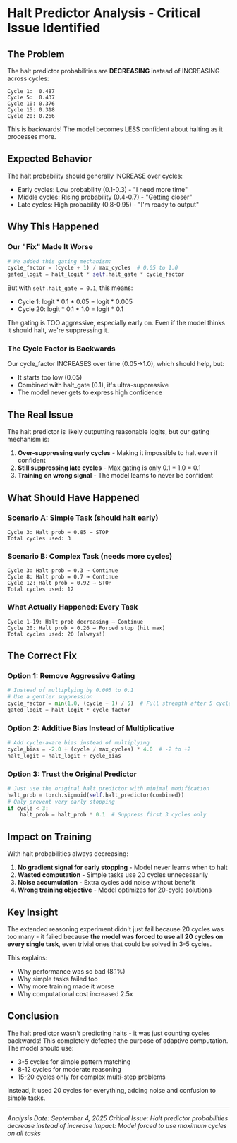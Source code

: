 # Halt Predictor Analysis - Critical Issue Identified

## The Problem
The halt predictor probabilities are **DECREASING** instead of INCREASING across cycles:
```
Cycle 1:  0.487
Cycle 5:  0.437
Cycle 10: 0.376
Cycle 15: 0.318
Cycle 20: 0.266
```

This is backwards! The model becomes LESS confident about halting as it processes more.

## Expected Behavior
The halt probability should generally INCREASE over cycles:
- Early cycles: Low probability (0.1-0.3) - "I need more time"
- Middle cycles: Rising probability (0.4-0.7) - "Getting closer"
- Late cycles: High probability (0.8-0.95) - "I'm ready to output"

## Why This Happened

### Our "Fix" Made It Worse
```python
# We added this gating mechanism:
cycle_factor = (cycle + 1) / max_cycles  # 0.05 to 1.0
gated_logit = halt_logit * self.halt_gate * cycle_factor
```

But with `self.halt_gate = 0.1`, this means:
- Cycle 1: logit * 0.1 * 0.05 = logit * 0.005
- Cycle 20: logit * 0.1 * 1.0 = logit * 0.1

The gating is TOO aggressive, especially early on. Even if the model thinks it should halt, we're suppressing it.

### The Cycle Factor is Backwards
Our cycle_factor INCREASES over time (0.05→1.0), which should help, but:
- It starts too low (0.05)
- Combined with halt_gate (0.1), it's ultra-suppressive
- The model never gets to express high confidence

## The Real Issue

The halt predictor is likely outputting reasonable logits, but our gating mechanism is:
1. **Over-suppressing early cycles** - Making it impossible to halt even if confident
2. **Still suppressing late cycles** - Max gating is only 0.1 * 1.0 = 0.1
3. **Training on wrong signal** - The model learns to never be confident

## What Should Have Happened

### Scenario A: Simple Task (should halt early)
```
Cycle 3: Halt prob = 0.85 → STOP
Total cycles used: 3
```

### Scenario B: Complex Task (needs more cycles)
```
Cycle 3: Halt prob = 0.3 → Continue
Cycle 8: Halt prob = 0.7 → Continue
Cycle 12: Halt prob = 0.92 → STOP
Total cycles used: 12
```

### What Actually Happened: Every Task
```
Cycle 1-19: Halt prob decreasing → Continue
Cycle 20: Halt prob = 0.26 → Forced stop (hit max)
Total cycles used: 20 (always!)
```

## The Correct Fix

### Option 1: Remove Aggressive Gating
```python
# Instead of multiplying by 0.005 to 0.1
# Use a gentler suppression
cycle_factor = min(1.0, (cycle + 1) / 5)  # Full strength after 5 cycles
gated_logit = halt_logit * cycle_factor
```

### Option 2: Additive Bias Instead of Multiplicative
```python
# Add cycle-aware bias instead of multiplying
cycle_bias = -2.0 + (cycle / max_cycles) * 4.0  # -2 to +2
halt_logit = halt_logit + cycle_bias
```

### Option 3: Trust the Original Predictor
```python
# Just use the original halt predictor with minimal modification
halt_prob = torch.sigmoid(self.halt_predictor(combined))
# Only prevent very early stopping
if cycle < 3:
    halt_prob = halt_prob * 0.1  # Suppress first 3 cycles only
```

## Impact on Training

With halt probabilities always decreasing:
1. **No gradient signal for early stopping** - Model never learns when to halt
2. **Wasted computation** - Simple tasks use 20 cycles unnecessarily
3. **Noise accumulation** - Extra cycles add noise without benefit
4. **Wrong training objective** - Model optimizes for 20-cycle solutions

## Key Insight

The extended reasoning experiment didn't just fail because 20 cycles was too many - it failed because **the model was forced to use all 20 cycles on every single task**, even trivial ones that could be solved in 3-5 cycles.

This explains:
- Why performance was so bad (8.1%)
- Why simple tasks failed too
- Why more training made it worse
- Why computational cost increased 2.5x

## Conclusion

The halt predictor wasn't predicting halts - it was just counting cycles backwards! This completely defeated the purpose of adaptive computation. The model should use:
- 3-5 cycles for simple pattern matching
- 8-12 cycles for moderate reasoning
- 15-20 cycles only for complex multi-step problems

Instead, it used 20 cycles for everything, adding noise and confusion to simple tasks.

---

*Analysis Date: September 4, 2025*
*Critical Issue: Halt predictor probabilities decrease instead of increase*
*Impact: Model forced to use maximum cycles on all tasks*